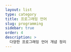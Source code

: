 ```yaml
---
layout: list
type: category
title: 프로그래밍 언어
slug: programming
sidebar: true
order: 4
description: >
  다양한 프로그래밍 언어 개념 정리
---
```

